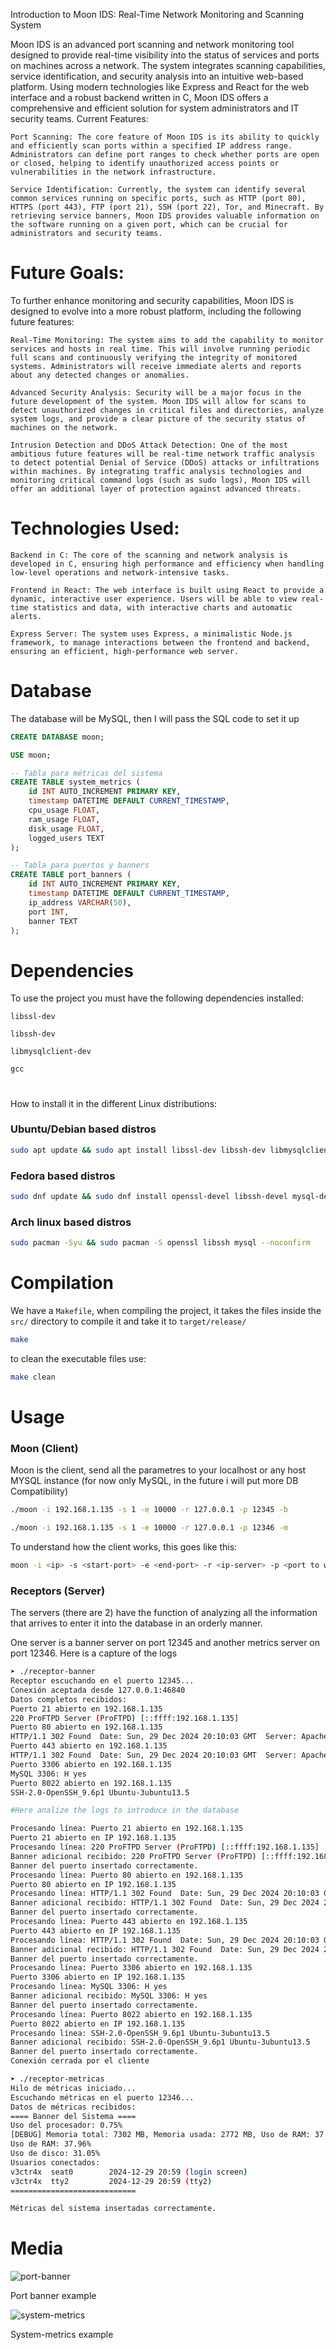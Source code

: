 Introduction to Moon IDS: Real-Time Network Monitoring and Scanning System

Moon IDS is an advanced port scanning and network monitoring tool designed to provide real-time visibility into the status of services and ports on machines across a network. The system integrates scanning capabilities, service identification, and security analysis into an intuitive web-based platform. Using modern technologies like Express and React for the web interface and a robust backend written in C, Moon IDS offers a comprehensive and efficient solution for system administrators and IT security teams.
Current Features:

    Port Scanning: The core feature of Moon IDS is its ability to quickly and efficiently scan ports within a specified IP address range. Administrators can define port ranges to check whether ports are open or closed, helping to identify unauthorized access points or vulnerabilities in the network infrastructure.

    Service Identification: Currently, the system can identify several common services running on specific ports, such as HTTP (port 80), HTTPS (port 443), FTP (port 21), SSH (port 22), Tor, and Minecraft. By retrieving service banners, Moon IDS provides valuable information on the software running on a given port, which can be crucial for administrators and security teams.

# Future Goals:

To further enhance monitoring and security capabilities, Moon IDS is designed to evolve into a more robust platform, including the following future features:

    Real-Time Monitoring: The system aims to add the capability to monitor services and hosts in real time. This will involve running periodic full scans and continuously verifying the integrity of monitored systems. Administrators will receive immediate alerts and reports about any detected changes or anomalies.

    Advanced Security Analysis: Security will be a major focus in the future development of the system. Moon IDS will allow for scans to detect unauthorized changes in critical files and directories, analyze system logs, and provide a clear picture of the security status of machines on the network.

    Intrusion Detection and DDoS Attack Detection: One of the most ambitious future features will be real-time network traffic analysis to detect potential Denial of Service (DDoS) attacks or infiltrations within machines. By integrating traffic analysis technologies and monitoring critical command logs (such as sudo logs), Moon IDS will offer an additional layer of protection against advanced threats.

# Technologies Used:

    Backend in C: The core of the scanning and network analysis is developed in C, ensuring high performance and efficiency when handling low-level operations and network-intensive tasks.

    Frontend in React: The web interface is built using React to provide a dynamic, interactive user experience. Users will be able to view real-time statistics and data, with interactive charts and automatic alerts.

    Express Server: The system uses Express, a minimalistic Node.js framework, to manage interactions between the frontend and backend, ensuring an efficient, high-performance web server.


# Database

The database will be MySQL, then I will pass the SQL code to set it up

```SQL
CREATE DATABASE moon;

USE moon;

-- Tabla para métricas del sistema
CREATE TABLE system_metrics (
    id INT AUTO_INCREMENT PRIMARY KEY,
    timestamp DATETIME DEFAULT CURRENT_TIMESTAMP,
    cpu_usage FLOAT,
    ram_usage FLOAT,
    disk_usage FLOAT,
    logged_users TEXT
);

-- Tabla para puertos y banners
CREATE TABLE port_banners (
    id INT AUTO_INCREMENT PRIMARY KEY,
    timestamp DATETIME DEFAULT CURRENT_TIMESTAMP,
    ip_address VARCHAR(50),
    port INT,
    banner TEXT
);
```

# Dependencies

To use the project you must have the following dependencies installed:

`libssl-dev`

`libssh-dev`

`libmysqlclient-dev`

`gcc`

# 

How to install it in the different Linux distributions:

### **Ubuntu/Debian based distros**

```bash
sudo apt update && sudo apt install libssl-dev libssh-dev libmysqlclient-dev gcc -y
```

### **Fedora based distros** 

```bash
sudo dnf update && sudo dnf install openssl-devel libssh-devel mysql-devel gcc
```

### **Arch linux based distros**

```bash
sudo pacman -Syu && sudo pacman -S openssl libssh mysql --noconfirm
```
# Compilation

We have a `Makefile`, when compiling the project, it takes the files inside the `src/` directory to compile it and take it to `target/release/`

```bash
make
```

to clean the executable files use:

```bash
make clean
```

# Usage 

### Moon (Client)

Moon is the client, send all the parametres to your localhost or any host MYSQL instance (for now only MySQL, in the future i will put more DB Compatibility)

```bash
./moon -i 192.168.1.135 -s 1 -e 10000 -r 127.0.0.1 -p 12345 -b
```

```bash
./moon -i 192.168.1.135 -s 1 -e 10000 -r 127.0.0.1 -p 12346 -m
```

To understand how the client works, this goes like this: 

```bash
moon -i <ip> -s <start-port> -e <end-port> -r <ip-server> -p <port to which it measures> -b (banner) -m (system-metrics)
```

### Receptors (Server)

The servers (there are 2) have the function of analyzing all the information that arrives to enter it into the database in an orderly manner.

One server is a banner server on port 12345 and another metrics server on port 12346. Here is a capture of the logs

```bash
➤ ./receptor-banner
Receptor escuchando en el puerto 12345...
Conexión aceptada desde 127.0.0.1:46840
Datos completos recibidos:
Puerto 21 abierto en 192.168.1.135
220 ProFTPD Server (ProFTPD) [::ffff:192.168.1.135]
Puerto 80 abierto en 192.168.1.135
HTTP/1.1 302 Found  Date: Sun, 29 Dec 2024 20:10:03 GMT  Server: Apache/2.4.56 (Unix) OpenSSL/1.1.1t PHP/8.2.4 mod_perl/2.0.12 Perl/v5.34.1  X-Powered-By: PHP/8.2.4  Location: http://localhost/dashboard/  Content-Length: 0  Content-Type: text/html; charset=UTF-8    
Puerto 443 abierto en 192.168.1.135
HTTP/1.1 302 Found  Date: Sun, 29 Dec 2024 20:10:03 GMT  Server: Apache/2.4.56 (Unix) OpenSSL/1.1.1t PHP/8.2.4 mod_perl/2.0.12 Perl/v5.34.1  X-Powered-By: PHP/8.2.4  Location: https://localhost/dashboard/  Content-Length: 0  Content-Type: text/html; charset=UTF-8    
Puerto 3306 abierto en 192.168.1.135
MySQL 3306: H yes
Puerto 8022 abierto en 192.168.1.135
SSH-2.0-OpenSSH_9.6p1 Ubuntu-3ubuntu13.5  

#Here analize the logs to introduce in the database

Procesando línea: Puerto 21 abierto en 192.168.1.135
Puerto 21 abierto en IP 192.168.1.135
Procesando línea: 220 ProFTPD Server (ProFTPD) [::ffff:192.168.1.135]
Banner adicional recibido: 220 ProFTPD Server (ProFTPD) [::ffff:192.168.1.135]
Banner del puerto insertado correctamente.
Procesando línea: Puerto 80 abierto en 192.168.1.135
Puerto 80 abierto en IP 192.168.1.135
Procesando línea: HTTP/1.1 302 Found  Date: Sun, 29 Dec 2024 20:10:03 GMT  Server: Apache/2.4.56 (Unix) OpenSSL/1.1.1t PHP/8.2.4 mod_perl/2.0.12 Perl/v5.34.1  X-Powered-By: PHP/8.2.4  Location: http://localhost/dashboard/  Content-Length: 0  Content-Type: text/html; charset=UTF-8    
Banner adicional recibido: HTTP/1.1 302 Found  Date: Sun, 29 Dec 2024 20:10:03 GMT  Server: Apache/2.4.56 (Unix) OpenSSL/1.1.1t PHP/8.2.4 mod_perl/2.0.12 Perl/v5.34.1  X-Powered-By: PHP/8.2.4  Location: http://localhost/dashboard/  Content-Length: 0  Content-Type: text/html; charset=UTF-8    
Banner del puerto insertado correctamente.
Procesando línea: Puerto 443 abierto en 192.168.1.135
Puerto 443 abierto en IP 192.168.1.135
Procesando línea: HTTP/1.1 302 Found  Date: Sun, 29 Dec 2024 20:10:03 GMT  Server: Apache/2.4.56 (Unix) OpenSSL/1.1.1t PHP/8.2.4 mod_perl/2.0.12 Perl/v5.34.1  X-Powered-By: PHP/8.2.4  Location: https://localhost/dashboard/  Content-Length: 0  Content-Type: text/html; charset=UTF-8    
Banner adicional recibido: HTTP/1.1 302 Found  Date: Sun, 29 Dec 2024 20:10:03 GMT  Server: Apache/2.4.56 (Unix) OpenSSL/1.1.1t PHP/8.2.4 mod_perl/2.0.12 Perl/v5.34.1  X-Powered-By: PHP/8.2.4  Location: https://localhost/dashboard/  Content-Length: 0  Content-Type: text/html; charset=UTF-8    
Banner del puerto insertado correctamente.
Procesando línea: Puerto 3306 abierto en 192.168.1.135
Puerto 3306 abierto en IP 192.168.1.135
Procesando línea: MySQL 3306: H yes
Banner adicional recibido: MySQL 3306: H yes
Banner del puerto insertado correctamente.
Procesando línea: Puerto 8022 abierto en 192.168.1.135
Puerto 8022 abierto en IP 192.168.1.135
Procesando línea: SSH-2.0-OpenSSH_9.6p1 Ubuntu-3ubuntu13.5  
Banner adicional recibido: SSH-2.0-OpenSSH_9.6p1 Ubuntu-3ubuntu13.5  
Banner del puerto insertado correctamente.
Conexión cerrada por el cliente
```

```bash
➤ ./receptor-metricas
Hilo de métricas iniciado...
Escuchando métricas en el puerto 12346...
Datos de métricas recibidos:
==== Banner del Sistema ====
Uso del procesador: 0.75%
[DEBUG] Memoria total: 7302 MB, Memoria usada: 2772 MB, Uso de RAM: 37.96%
Uso de RAM: 37.96%
Uso de disco: 31.05%
Usuarios conectados:
v3ctr4x  seat0        2024-12-29 20:59 (login screen)
v3ctr4x  tty2         2024-12-29 20:59 (tty2)
============================

Métricas del sistema insertadas correctamente.
```


# Media

![port-banner](media/port-banner.png)

Port banner example


![system-metrics](media/system-metrics.png)

System-metrics example


